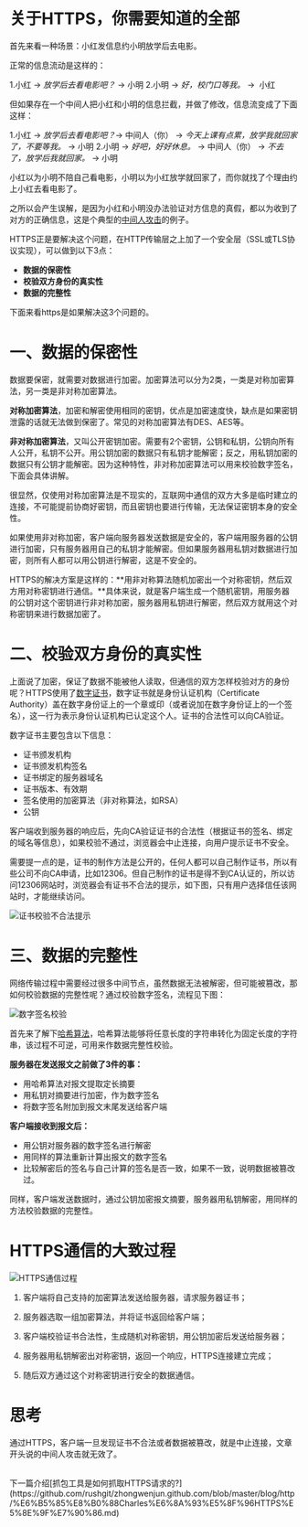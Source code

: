 # 关于HTTPS，你需要知道的全部

首先来看一种场景：小红发信息约小明放学后去电影。

正常的信息流动是这样的：

1.小红 -> *放学后去看电影吧？* -> 小明
2.小明 -> *好，校门口等我。* ->  小红

但如果存在一个中间人把小红和小明的信息拦截，并做了修改，信息流变成了下面这样：

1.小红 -> *放学后去看电影吧？*-> 中间人（你） -> *今天上课有点累，放学我就回家了，不要等我。* -> 小明
2.小明 -> *好吧，好好休息。* -> 中间人（你） -> *不去了，放学后我就回家。* -> 小明

小红以为小明不陪自己看电影，小明以为小红放学就回家了，而你就找了个理由约上小红去看电影了。

之所以会产生误解，是因为小红和小明没办法验证对方信息的真假，都以为收到了对方的正确信息，这是个典型的[中间人攻击](https://zh.wikipedia.org/wiki/%E4%B8%AD%E9%97%B4%E4%BA%BA%E6%94%BB%E5%87%BB)的例子。

HTTPS正是要解决这个问题，在HTTP传输层之上加了一个安全层（SSL或TLS协议实现），可以做到以下3点：

* **数据的保密性**
* **校验双方身份的真实性**
* **数据的完整性**

下面来看https是如果解决这3个问题的。

# 一、数据的保密性

数据要保密，就需要对数据进行加密。加密算法可以分为2类，一类是对称加密算法，另一类是非对称加密算法。

**对称加密算法**，加密和解密使用相同的密钥，优点是加密速度快，缺点是如果密钥泄露的话就无法做到保密了。常见的对称加密算法有DES、AES等。

**非对称加密算法**，又叫公开密钥加密。需要有2个密钥，公钥和私钥，公钥向所有人公开，私钥不公开。用公钥加密的数据只有私钥才能解密；反之，用私钥加密的数据只有公钥才能解密。因为这种特性，非对称加密算法可以用来校验数字签名，下面会具体讲解。

很显然，仅使用对称加密算法是不现实的，互联网中通信的双方大多是临时建立的连接，不可能提前协商好密钥，而且密钥也要进行传输，无法保证密钥本身的安全性。

如果使用非对称加密，客户端向服务器发送数据是安全的，客户端用服务器的公钥进行加密，只有服务器用自己的私钥才能解密。但如果服务器用私钥对数据进行加密，则所有人都可以用公钥进行解密，这是不安全的。

HTTPS的解决方案是这样的：**用非对称算法随机加密出一个对称密钥，然后双方用对称密钥进行通信。**具体来说，就是客户端生成一个随机密钥，用服务器的公钥对这个密钥进行非对称加密，服务器用私钥进行解密，然后双方就用这个对称密钥来进行数据加密了。

# 二、校验双方身份的真实性

上面说了加密，保证了数据不能被他人读取，但通信的双方怎样校验对方的身份呢？HTTPS使用了[数字证书](https://zh.wikipedia.org/wiki/%E9%9B%BB%E5%AD%90%E8%AD%89%E6%9B%B8)，数字证书就是身份认证机构（Certificate Authority）盖在数字身份证上的一个章或印（或者说加在数字身份证上的一个签名），这一行为表示身份认证机构已认定这个人。证书的合法性可以向CA验证。

数字证书主要包含以下信息：
* 证书颁发机构
* 证书颁发机构签名
* 证书绑定的服务器域名
* 证书版本、有效期
* 签名使用的加密算法（非对称算法，如RSA）
* 公钥

客户端收到服务器的响应后，先向CA验证证书的合法性（根据证书的签名、绑定的域名等信息），如果校验不通过，浏览器会中止连接，向用户提示证书不安全。

需要提一点的是，证书的制作方法是公开的，任何人都可以自己制作证书，所以有些公司不向CA申请，比如12306。但自己制作的证书是得不到CA认证的，所以访问12306网站时，浏览器会有证书不合法的提示，如下图，只有用户选择信任该网站时，才能继续访问。

![证书校验不合法提示](http://upload-images.jianshu.io/upload_images/2438937-b84376e13ada4a1f.png?imageMogr2/auto-orient/strip%7CimageView2/2/w/1240)

# 三、数据的完整性

网络传输过程中需要经过很多中间节点，虽然数据无法被解密，但可能被篡改，那如何校验数据的完整性呢？通过校验数字签名，流程见下图：

![数字签名校验](http://upload-images.jianshu.io/upload_images/2438937-bd85d0ac6a75e5c1.png?imageMogr2/auto-orient/strip%7CimageView2/2/w/1240)

首先来了解下[哈希算法](https://zh.wikipedia.org/wiki/%E6%95%A3%E5%88%97%E5%87%BD%E6%95%B8)，哈希算法能够将任意长度的字符串转化为固定长度的字符串，该过程不可逆，可用来作数据完整性校验。

**服务器在发送报文之前做了3件的事：**
* 用哈希算法对报文提取定长摘要
* 用私钥对摘要进行加密，作为数字签名
* 将数字签名附加到报文末尾发送给客户端

**客户端接收到报文后：**
* 用公钥对服务器的数字签名进行解密
* 用同样的算法重新计算出报文的数字签名
* 比较解密后的签名与自己计算的签名是否一致，如果不一致，说明数据被篡改过。

同样，客户端发送数据时，通过公钥加密报文摘要，服务器用私钥解密，用同样的方法校验数据的完整性。

# HTTPS通信的大致过程

![HTTPS通信过程](http://upload-images.jianshu.io/upload_images/2438937-1bed618480b4d12b.png?imageMogr2/auto-orient/strip%7CimageView2/2/w/1240)

1. 客户端将自己支持的加密算法发送给服务器，请求服务器证书；

2. 服务器选取一组加密算法，并将证书返回给客户端；

3. 客户端校验证书合法性，生成随机对称密钥，用公钥加密后发送给服务器；

4. 服务器用私钥解密出对称密钥，返回一个响应，HTTPS连接建立完成；

5. 随后双方通过这个对称密钥进行安全的数据通信。

# 思考

通过HTTPS，客户端一旦发现证书不合法或者数据被篡改，就是中止连接，文章开头说的中间人攻击就无效了。

<br>
下一篇介绍[抓包工具是如何抓取HTTPS请求的?](https://github.com/rushgit/zhongwenjun.github.com/blob/master/blog/http/%E6%B5%85%E8%B0%88Charles%E6%8A%93%E5%8F%96HTTPS%E5%8E%9F%E7%90%86.md)